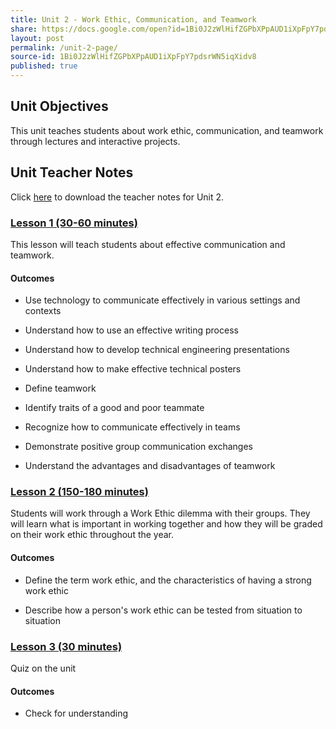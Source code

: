 ```yaml
---
title: Unit 2 - Work Ethic, Communication, and Teamwork
share: https://docs.google.com/open?id=1Bi0J2zWlHifZGPbXPpAUD1iXpFpY7pdsrWN5iqXidv8
layout: post
permalink: /unit-2-page/
source-id: 1Bi0J2zWlHifZGPbXPpAUD1iXpFpY7pdsrWN5iqXidv8
published: true
---
```

## Unit Objectives

This unit teaches students about work ethic, communication, and teamwork through lectures and interactive projects.

## Unit Teacher Notes

Click <a href="https://docs.google.com/document/d/1mUM_eyD0E2XfdrCH64uMQhPRrIn1ZKY2ACEQTPcUmSE/edit?usp=sharing" target="_blank">here</a> to download the teacher notes for Unit 2.

### [Lesson 1 (30-60 minutes)](http://intro-to-engineering-design.lsupathways.org/2_unit_2/1_lesson_1/2018-08-13-unit-2---lesson-1/)

This lesson will teach students about effective communication and teamwork. 

#### Outcomes

* Use technology to communicate effectively in various settings and contexts

* Understand how to use an effective writing process

* Understand how to develop technical engineering presentations

* Understand how to make effective technical posters

* Define teamwork

* Identify traits of a good and poor teammate

* Recognize how to communicate effectively in teams

* Demonstrate positive group communication exchanges

* Understand the advantages and disadvantages of teamwork

### [Lesson 2 (150-180 minutes)](http://intro-to-engineering-design.lsupathways.org/2_unit_2/2_lesson_2/2018-08-13-unit-2---lesson-2/)

Students will work through a Work Ethic dilemma with their groups.  They will learn what is important in working together and how they will be graded on their work ethic throughout the year. 

#### Outcomes 

* Define the term work ethic, and the characteristics of having a strong work ethic

* Describe how a person's work ethic can be tested from situation to situation

### [Lesson 3 (30 minutes)](http://intro-to-engineering-design.lsupathways.org/2_unit_2/3_lesson_3/) 

Quiz on the unit

#### Outcomes

* Check for understanding

